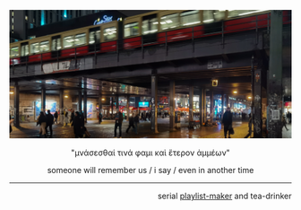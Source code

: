 ![alexanderplatz s-bahn](alexanderplatz_sbahn.jpeg)
<p align="center">"μνάσεσθαί τινά φαμι καὶ ἕτερον ἀμμέων"</p>
<p align="center">someone will remember us / i say / even in another time</p>

-----------

<p align="right">serial <a href="https://open.spotify.com/user/dtcvdixhmitdfl39jd4ulk239?si=iHAdGJiLSXKM9okTOg-I3w">playlist-maker</a> and tea-drinker</p>
